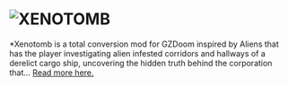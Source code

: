 ![XENOTOMB](https://xenotomb.github.io/images/logo.png "XENOTOMB")
======

*Xenotomb is a total conversion mod for GZDoom inspired by Aliens that has the player investigating alien infested corridors and hallways of a derelict cargo ship, uncovering the hidden truth behind the corporation that... [Read more here.](https://xenotomb.github.io/index.html "XENOTOMB Home")

